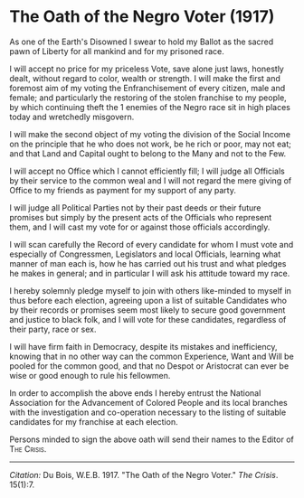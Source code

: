 <!--
title:   The Oath of the Negro Voter
author:  Du Bois, W.E.B.
journal: The Crisis
year:    1917
volume:  15
issue:   1
pages:   7
-->
# The Oath of the Negro Voter (1917)

As one of the Earth's Disowned I swear to hold my Ballot as the sacred pawn of Liberty for all mankind and for my prisoned race.

I will accept no price for my priceless Vote, save alone just laws, honestly dealt, without regard to color, wealth or strength. I will make the first and foremost aim of my voting the Enfranchisement of every citizen, male and female; and particularly the restoring of the stolen franchise to my people, by which continuing theft the 1 enemies of the Negro race sit in high places today and wretchedly misgovern.

I will make the second object of my voting the division of the Social Income on the principle that he who does not work, be he rich or poor, may not eat; and that Land and Capital ought to belong to the Many and not to the Few.

I will accept no Office which I cannot efficiently fill; I will judge all Officials by their service to the common weal and I will not regard the mere giving of Office to my friends as payment for my support of any party.

I will judge all Political Parties not by their past deeds or their future promises but simply by the present acts of the Officials who represent them, and I will cast my vote for or against those officials accordingly.

I will scan carefully the Record of every candidate for whom I must vote and especially of Congressmen, Legislators and local Officials, learning what manner of man each is, how he has carried out his trust and what pledges he makes in general; and in particular I will ask his attitude toward my race.

I hereby solemnly pledge myself to join with others like-minded to myself in thus before each election, agreeing upon a list of suitable Candidates who by their records or promises seem most likely to secure good government and justice to black folk, and I will vote for these candidates, regardless of their party, race or sex.

I will have firm faith in Democracy, despite its mistakes and inefficiency, knowing that in no other way can the common Experience, Want and Will be pooled for the common good, and that no Despot or Aristocrat can ever be wise or good enough to rule his fellowmen.

In order to accomplish the above ends I hereby entrust the National Association for the Advancement of Colored People and its local branches with the investigation and co-operation necessary to the listing of suitable candidates for my franchise at each election.

Persons minded to sign the above oath will send their names to the Editor of <span style="font-variant:small-caps;">The Crisis</span>.

__________
*Citation:* Du Bois, W.E.B. 1917. "The Oath of the Negro Voter." *The Crisis*. 15(1):7.
